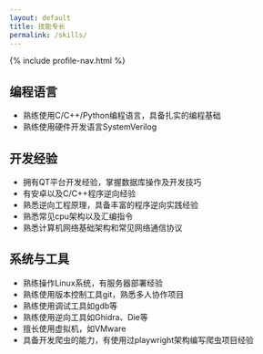 ```yaml
---
layout: default
title: 技能专长
permalink: /skills/
---
```


{% include profile-nav.html %}

## 编程语言
- 熟练使用C/C++/Python编程语言，具备扎实的编程基础
- 熟练使用硬件开发语言SystemVerilog

## 开发经验
- 拥有QT平台开发经验，掌握数据库操作及开发技巧
- 有安卓以及C/C++程序逆向经验
- 熟悉逆向工程原理，具备丰富的程序逆向实践经验
- 熟悉常见cpu架构以及汇编指令
- 熟悉计算机网络基础架构和常见网络通信协议

## 系统与工具
- 熟练操作Linux系统，有服务器部署经验
- 熟练使用版本控制工具git，熟悉多人协作项目
- 熟练使用调试工具如gdb等
- 熟练使用逆向工具如Ghidra、Die等
- 擅长使用虚拟机，如VMware
- 具备开发爬虫的能力，有使用过playwright架构编写爬虫项目经验 
